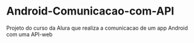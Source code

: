 # Android-Comunicacao-com-API
Projeto do curso da Alura que realiza a comunicacao de um app Android com uma API-web
